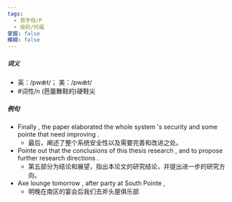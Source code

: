 ```yaml
---
tags:
  - 首字母/P
  - 级别/托福
掌握: false
模糊: false
---
```

##### 词义
- 英：/pwæ̃t/； 美：/pwæ̃t/
- #词性/n  (芭蕾舞鞋的)硬鞋尖
##### 例句
- Finally , the paper elaborated the whole system 's security and some pointe that need improving .
	- 最后，阐述了整个系统安全性以及需要完善和改进之处。
- Pointe out that the conclusions of this thesis research , and to propose further research directions .
	- 第五部分为结论和展望，指出本论文的研究结论，并提出进一步的研究方向。
- Axe lounge tomorrow , after party at South Pointe ,
	- 明晚在南区的宴会后我们去斧头屋俱乐部
